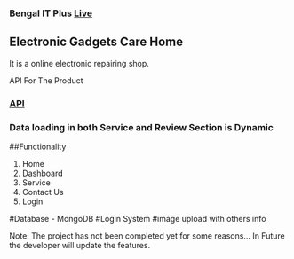 ### Bengal IT Plus [Live](https://bengal-it-plus.web.app/)

## Electronic Gadgets Care Home
It is a online electronic repairing shop.

API For The Product
### [API](https://evening-woodland-61193.herokuapp.com/events)

### Data loading in both Service and Review Section is Dynamic

##Functionality
1. Home
2. Dashboard
3. Service
4. Contact Us
5. Login

#Database - MongoDB #Login System #image upload with others info

Note: The project has not been completed yet for some reasons... In Future the developer will update the features.
